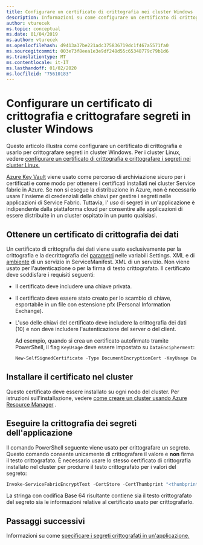 ```yaml
---
title: Configurare un certificato di crittografia nei cluster Windows
description: Informazioni su come configurare un certificato di crittografia e crittografare segreti in cluster Windows.
author: vturecek
ms.topic: conceptual
ms.date: 01/04/2019
ms.author: vturecek
ms.openlocfilehash: d9413a37be221adc375836719dc1f467a5571fa0
ms.sourcegitcommit: 003e73f8eea1e3e9df248d55c65348779c79b1d6
ms.translationtype: MT
ms.contentlocale: it-IT
ms.lasthandoff: 01/02/2020
ms.locfileid: "75610183"
---
```

# <a name="set-up-an-encryption-certificate-and-encrypt-secrets-on-windows-clusters"></a>Configurare un certificato di crittografia e crittografare segreti in cluster Windows
Questo articolo illustra come configurare un certificato di crittografia e usarlo per crittografare segreti in cluster Windows. Per i cluster Linux, vedere [configurare un certificato di crittografia e crittografare i segreti nei cluster Linux.][secret-management-linux-specific-link]

[Azure Key Vault][key-vault-get-started] viene usato come percorso di archiviazione sicuro per i certificati e come modo per ottenere i certificati installati nei cluster Service fabric in Azure. Se non si esegue la distribuzione in Azure, non è necessario usare l'insieme di credenziali delle chiavi per gestire i segreti nelle applicazioni di Service Fabric. Tuttavia, l' *uso* di segreti in un'applicazione è indipendente dalla piattaforma cloud per consentire alle applicazioni di essere distribuite in un cluster ospitato in un punto qualsiasi. 

## <a name="obtain-a-data-encipherment-certificate"></a>Ottenere un certificato di crittografia dei dati
Un certificato di crittografia dei dati viene usato esclusivamente per la crittografia e la decrittografia dei [parametri][parameters-link] nelle variabili Settings. XML e di [ambiente][environment-variables-link] di un servizio in ServiceManifest. XML di un servizio. Non viene usato per l'autenticazione o per la firma di testo crittografato. Il certificato deve soddisfare i requisiti seguenti:

* Il certificato deve includere una chiave privata.
* Il certificato deve essere stato creato per lo scambio di chiave, esportabile in un file con estensione pfx (Personal Information Exchange).
* L'uso delle chiavi del certificato deve includere la crittografia dei dati (10) e non deve includere l'autenticazione del server o del client. 
  
  Ad esempio, quando si crea un certificato autofirmato tramite PowerShell, il flag `KeyUsage` deve essere impostato su `DataEncipherment`:
  
  ```powershell
  New-SelfSignedCertificate -Type DocumentEncryptionCert -KeyUsage DataEncipherment -Subject mydataenciphermentcert -Provider 'Microsoft Enhanced Cryptographic Provider v1.0'
  ```

## <a name="install-the-certificate-in-your-cluster"></a>Installare il certificato nel cluster
Questo certificato deve essere installato su ogni nodo del cluster. Per istruzioni sull'installazione, vedere [come creare un cluster usando Azure Resource Manager][service-fabric-cluster-creation-via-arm] . 

## <a name="encrypt-application-secrets"></a>Eseguire la crittografia dei segreti dell'applicazione
Il comando PowerShell seguente viene usato per crittografare un segreto. Questo comando consente unicamente di crittografare il valore e **non** firma il testo crittografato. È necessario usare lo stesso certificato di crittografia installato nel cluster per produrre il testo crittografato per i valori del segreto:

```powershell
Invoke-ServiceFabricEncryptText -CertStore -CertThumbprint "<thumbprint>" -Text "mysecret" -StoreLocation CurrentUser -StoreName My
```

La stringa con codifica Base 64 risultante contiene sia il testo crittografato del segreto sia le informazioni relative al certificato usato per crittografarlo.

## <a name="next-steps"></a>Passaggi successivi
Informazioni su come [specificare i segreti crittografati in un'applicazione.][secret-management-specify-encrypted-secrets-link]

<!-- Links -->
[key-vault-get-started]:../key-vault/key-vault-overview.md
[service-fabric-cluster-creation-via-arm]: service-fabric-cluster-creation-via-arm.md
[parameters-link]:service-fabric-how-to-parameterize-configuration-files.md
[environment-variables-link]: service-fabric-how-to-specify-environment-variables.md
[secret-management-linux-specific-link]: service-fabric-application-secret-management-linux.md
[secret-management-specify-encrypted-secrets-link]: service-fabric-application-secret-management.md#specify-encrypted-secrets-in-an-application
